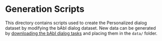 # Generation Scripts
This directory contains scripts used to create the Personalized dialog dataset by modifying the bAbI dialog dataset. New data can be generated by [downloading the bAbI dialog tasks](https://fb-public.box.com/s/chnq60iivzv5uckpvj2n2vijlyepze6w) and placing them in the `data/` folder.
